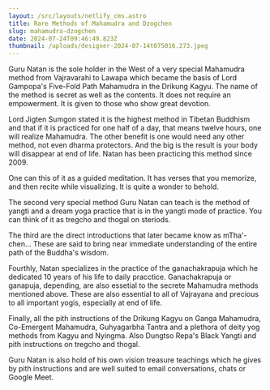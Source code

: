 ```yaml
---
layout: /src/layouts/netlify_cms.astro
title: Rare Methods of Mahamudra and Dzogchen
slug: mahamudra-dzogchen
date: 2024-07-24T09:46:49.823Z
thumbnail: /uploads/designer-2024-07-14t075016.273.jpeg
---
```

Guru Natan is the sole holder in the West of a very special Mahamudra method from Vajravarahi to Lawapa which became the basis of Lord Gampopa's Five-Fold Path Mahamudra in the Drikung Kagyu. The name of the method is secret as well as the contents. It does not require an empowerment. It is given to those who show great devotion.

Lord Jigten Sumgon stated it is the highest method in Tibetan Buddhism and that if it is practiced for one half of a day, that means twelve hours, one will realize Mahamudra. The other benefit is one would need any other method, not even dharma protectors. And the big is the result is your body will disappear at end of life. Natan has been practicing this method since 2009.

One can this of it as a guided meditation. It has verses that you memorize, and then recite while visualizing. It is quite a wonder to behold.

The second very special method Guru Natan can teach is the method of yangti and a dream yoga practice that is in the yangti mode of practice. You can think of it as tregcho and thogal on steriods.

The third are the direct introductions that later became know as mTha'-chen... These are said to bring near immediate understanding of the entire path of the Buddha's wisdom.

Fourthly, Natan specializes in the practice of the ganachakrapuja which he dedicated 10 years of his life to daily pracctice. Ganachakrapuja or ganapuja, depending, are also essetial to the secrete Mahamudra methods mentioned above.  These are also essential to all of Vajrayana and precious to all important yogis, especially at end of life.

Finally, all the pith instructions of the Drikung Kagyu on Ganga Mahamudra, Co-Emergent Mahamudra, Guhyagarbha Tantra and a plethora of deity yog methods from Kagyu and Nyingma. Also  Dungtso Repa's Black Yangti and pith instructions on tregcho and thogal.

Guru Natan is also hold of his own vision treasure teachings which he gives by pith instructions and are well suited to email conversations, chats or Google Meet.